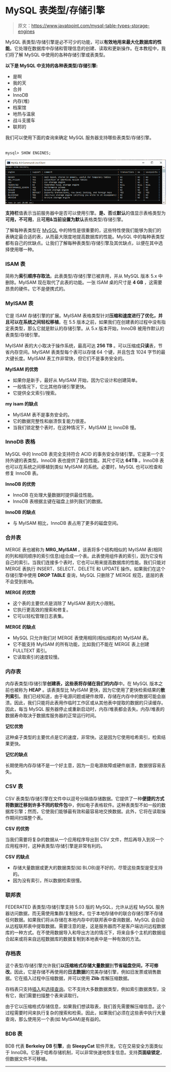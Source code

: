 # MySQL 表类型/存储引擎

> 原文：<https://www.javatpoint.com/mysql-table-types-storage-engines>

MySQL 表类型/存储引擎是必不可少的功能，可以**有效地用来最大化数据库的性能**。它处理在数据库中存储和管理信息的创建、读取和更新操作。在本教程中，我们将了解 MySQL 中使用的各种存储引擎或表类型。

**以下是 MySQL 中支持的各种表类型/存储引擎:**

*   是啊
*   我的天
*   合并
*   InnoDB
*   内存(堆)
*   档案馆
*   地热与温泉
*   战斗支援车
*   联邦的

我们可以使用下面的查询来确定 MySQL 服务器支持哪些表类型/存储引擎。

```

mysql> SHOW ENGINES;

```

![MySQL Table Types/Storage Engines](img/9a8362d688c8a07de947a00fabd81e2c.png)

**支持栏**值表示当前服务器中是否可以使用引擎。**是、否**或**默认**的值显示表格类型为**可用，不可用**，且**可用&当前设置为默认**表格类型/存储引擎。

了解每种表类型在 [MySQL](https://www.javatpoint.com/mysql-tutorial) 中的特性是很重要的，这些特性使我们能够为我们的表确定最合适的表，从而最大限度地提高数据库的性能。MySQL 中的每种表类型都有自己的优缺点。让我们了解每种表类型/存储引擎及其优缺点，以便在其中选择使用哪一种。

### ISAM 表

简称为**索引顺序存取法**。此表类型/存储引擎已被弃用，并从 MySQL 版本 5.x 中删除。MyISAM 现在取代了此表的功能。一张 ISAM 桌的尺寸是 **4 GB** ，这需要昂贵的硬件。它不是便携式的。

### MyISAM 表

它是 ISAM 存储引擎的扩展。MyISAM 表格类型针对**压缩和速度进行了优化，并且可以在系统之间轻松移植**。在 5.5 版本之前，如果我们在创建表的过程中没有指定表类型，那么它就是默认的存储引擎。从 5.x 版本开始，InnoDB 被用作默认的表类型/存储引擎。

MyISAM 表的大小取决于操作系统，最高可达 **256 TB** 。可以压缩成**只读**表，节省内存空间。MyISAM 表类型每个表可以存储 64 个键，并且包含 1024 字节的最大键长度。MyISAM 表工作非常快，但它们不是事务安全的。

**MyISAM 的优势**

*   如果你是新手，最好从 MyISAM 开始，因为它设计和创建简单。
*   一般情况下，它比其他存储引擎更快。
*   它提供全文索引/搜索。

**my isam 的缺点**

*   MyISAM 表不是事务安全的。
*   它的数据完整性和崩溃恢复能力很差。
*   当我们锁定整个表时，在这种情况下，MyISAM 比 InnoDB 慢。

### InnoDB 表格

MySQL 中的 InnoDB 表完全支持符合 ACID 的事务安全存储引擎。它是第一个支持外键的表类型。InnoDB 表也提供了最佳性能。其尺寸可达 **64TB** 。InnoDB 表也可以在系统之间移植到类似 MyISAM 的系统。必要时，MySQL 也可以检查和修复 InnoDB 表。

**InnoDB 的优势**

*   InnoDB 在处理大量数据时提供最佳性能。
*   InnoDB 表根据主键在磁盘上排列我们的数据。

**InnoDB 的缺点**

*   与 MyISAM 相比，InnoDB 表占用了更多的磁盘空间。

### 合并表

MERGE 表也被称为 **MRG_MyISAM** 。该表将多个结构相似的 MyISAM 表(相同的列和相同顺序的索引信息)组合成一个表。此表使用组件表的索引，因为它没有自己的索引。当我们连接多个表时，它也可以用来提高数据库的性能。我们只能对 MERGE 表执行 INSERT、SELECT、DELETE 和 UPDATE 操作。如果我们在这个存储引擎中使用 **DROP TABLE** 查询，MySQL 只删除了 MERGE 规范，底层的表不会受到影响。

**MERGE 的优势**

*   这个表的主要优点是消除了 MyISAM 表的大小限制。
*   它执行更高效的搜索和修复。
*   它可以轻松管理日志表集。

**MERGE 的缺点**

*   MySQL 只允许我们对 MERGE 表使用相同(相似结构)的 MyISAM 表。
*   它不能支持 MyISAM 的所有功能，比如我们不能在 MERGE 表上创建 FULLTEXT 索引。
*   它读取索引的速度较慢。

### 内存表

内存表类型/存储引擎**创建表，这些表将存储在我们的内存**中。在 MySQL 版本之前也被称为 **HEAP** 。该表类型比 MyISAM 更快，因为它使用了更快检索结果的**散列索引**。我们已经知道，由于电源问题或硬件故障，存储在内存中的数据可能会崩溃。因此，我们只能将此表用作临时工作区或从其他表中提取的数据的只读缓存。因此，每当 MySQL 服务器停止或重新启动时，内存/堆表都会丢失。内存/堆表的数据寿命取决于数据库服务器的正常运行时间。

**记忆优势**

这种桌子类型的主要优点是它的速度，非常快。这是因为它使用哈希索引，检索结果更快。

**记忆的缺点**

长期使用内存存储不是一个好主意，因为一旦电源故障或硬件崩溃，数据很容易丢失。

### CSV 表

CSV 表类型/存储引擎在文件中以逗号分隔值存储数据。它提供了一种**便捷的方式将数据迁移到许多不同的软件包**中，例如电子表格软件。这种表类型不如一般的数据库引擎；然而，它使我们能够最有效和最容易地交换数据。此外，它将在读取操作期间扫描整个表。

**CSV 的优势**

当我们需要将复杂的数据从一个应用程序导出到 CSV 文件，然后再导入到另一个应用程序时，这种表类型/存储引擎是非常有利的。

**CSV 的缺点**

*   存储大量数据或更大的数据类型(如 BLOB)是不好的，尽管这些类型是受支持的。
*   因为没有索引，所以数据检索很慢。

### 联邦表

FEDERATED 表类型/存储引擎支持 5.03 版的 MySQL，允许从远程 MySQL 服务器访问数据，而无需使用集群/复制技术。位于本地存储中的联合存储引擎不存储任何数据。如果我们将从存储在本地内存中的联邦表中查询数据，MySQL 会自动从远程联邦表中提取数据。需要注意的是，这是服务器而不是客户端访问远程数据库的一种方式。在不使用数据导入和导出方法的情况下，将来自多个主机的数据组合起来或将来自远程数据库的数据复制到本地表中是一种有效的方法。

### 存档表

这个表型/存储引擎允许我们**以压缩格式存储大量数据**到**节省磁盘空间，不可修改**。因此，它是存储不再使用的**日志数据**的完美存储引擎，例如旧发票或销售数据。它在插入过程中压缩数据，并可以使用 **Zlib** 库解压缩数据。

存档表只支持[插入](https://www.javatpoint.com/mysql-insert)和[选择查询](https://www.javatpoint.com/mysql-select)。它不支持大多数数据类型，例如索引数据类型，没有它，我们需要扫描整个表来读取行。

由于它以压缩格式存储信息，如果我们想读取表，我们首先需要解压缩信息。这个过程需要时间来执行复杂的搜索和检索。因此，如果我们必须在这些表中执行大量查询，那么使用另一个表(如 MyISAM)是有益的。

### BDB 表

BDB 代表 **Berkeley DB 引擎**，由 **SleepyCat** 软件开发。它在交易安全方面类似于 InnoDB。它基于哈希存储机制，可以非常快速地恢复信息。支持**页面级锁定**，但数据文件不可移植。

* * *